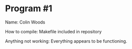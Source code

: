 # Program #1

Name:
  Colin Woods

How to compile:
  Makefile included in repository

Anything not working:
  Everything appears to be functioning.


